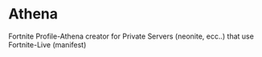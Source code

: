 # Athena
Fortnite Profile-Athena creator for Private Servers (neonite, ecc..) that use Fortnite-Live (manifest)
